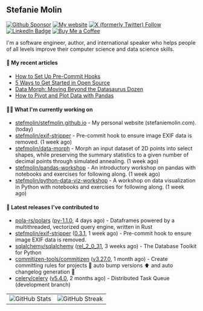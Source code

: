 ## Stefanie Molin

[![Github Sponsor](https://img.shields.io/static/v1?label=Sponsor&message=%E2%9D%A4&logo=GitHub&link=https://github.com/sponsors/stefmolin&style=flat)](https://github.com/sponsors/stefmolin)
[![My website](https://img.shields.io/badge/website-stefaniemolin.com-0073b7?style=flat&link=https://stefaniemolin.com/)](https://stefaniemolin.com/)
[![X (formerly Twitter) Follow](https://img.shields.io/twitter/follow/StefanieMolin?style=social)](https://twitter.com/StefanieMolin)
[![LinkedIn Badge](https://img.shields.io/badge/-Stefanie%20Molin-blue?style=flat-square&logo=Linkedin&logoColor=white&link=https://www.linkedin.com/in/stefanie-molin/)](https://www.linkedin.com/in/stefanie-molin/)
[![Buy Me a Coffee](https://img.shields.io/badge/Buy_Me_a_Coffee-yellow?style=flat&logo=buymeacoffee&logoColor=white&labelColor=yellow&color=gray)
](https://www.buymeacoffee.com/stefanie.molin)

I'm a software engineer, author, and international speaker who helps people of all levels
improve their computer science and data science skills.

#### 📜 My recent articles

- [How to Set Up Pre-Commit Hooks](https://stefaniemolin.com/articles/devx/pre-commit/setup-guide)
- [5 Ways to Get Started in Open Source](https://stefaniemolin.com/articles/open-source/5-ways-to-get-started-in-open-source)
- [Data Morph: Moving Beyond the Datasaurus Dozen](https://stefaniemolin.com/articles/data-science/introducing-data-morph)
- [How to Pivot and Plot Data with Pandas](https://stefaniemolin.com/articles/data-science/how-to-pivot-and-plot-data-with-pandas)

#### 👩‍💻 What I'm currently working on

- [stefmolin/stefmolin.github.io](https://github.com/stefmolin/stefmolin.github.io) - My personal website (stefaniemolin.com). (today)
- [stefmolin/exif-stripper](https://github.com/stefmolin/exif-stripper) - Pre-commit hook to ensure image EXIF data is removed. (1 week ago)
- [stefmolin/data-morph](https://github.com/stefmolin/data-morph) - Morph an input dataset of 2D points into select shapes, while preserving the summary statistics to a given number of decimal points through simulated annealing. (1 week ago)
- [stefmolin/pandas-workshop](https://github.com/stefmolin/pandas-workshop) - An introductory workshop on pandas with notebooks and exercises for following along. (1 week ago)
- [stefmolin/python-data-viz-workshop](https://github.com/stefmolin/python-data-viz-workshop) - A workshop on data visualization in Python with notebooks and exercises for following along. (1 week ago)

#### 🔭 Latest releases I've contributed to

- [pola-rs/polars](https://github.com/pola-rs/polars) ([py-1.1.0](https://github.com/pola-rs/polars/releases/tag/py-1.1.0), 4 days ago) - Dataframes powered by a multithreaded, vectorized query engine, written in Rust
- [stefmolin/exif-stripper](https://github.com/stefmolin/exif-stripper) ([0.3.1](https://github.com/stefmolin/exif-stripper/releases/tag/0.3.1), 1 week ago) - Pre-commit hook to ensure image EXIF data is removed.
- [sqlalchemy/sqlalchemy](https://github.com/sqlalchemy/sqlalchemy) ([rel_2_0_31](https://github.com/sqlalchemy/sqlalchemy/releases/tag/rel_2_0_31), 3 weeks ago) - The Database Toolkit for Python
- [commitizen-tools/commitizen](https://github.com/commitizen-tools/commitizen) ([v3.27.0](https://github.com/commitizen-tools/commitizen/releases/tag/v3.27.0), 1 month ago) - Create committing rules for projects :rocket: auto bump versions :arrow_up: and auto changelog generation :open_file_folder: 
- [celery/celery](https://github.com/celery/celery) ([v5.4.0](https://github.com/celery/celery/releases/tag/v5.4.0), 2 months ago) - Distributed Task Queue (development branch)

<table>
  <tr style="border: none">
    <td valign="top" style="border: none">
      <img src="https://github-readme-stats.vercel.app/api?username=stefmolin&show_icons=true&theme=transparent" alt="GitHub Stats" />
    </td>
    <td valign="top" style="border: none">
      <img src="https://github-readme-streak-stats.herokuapp.com?user=stefmolin&mode=weekly&theme=transparent" alt="GitHub Streak" />
    </td>
  </tr>
</table>
